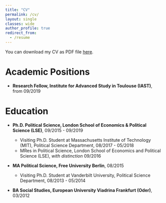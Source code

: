 ```yaml
---
title: "CV"
permalink: /cv/
layout: single
classes: wide
author_profile: true
redirect_from:
  - /resume
---
```


You can download my CV as PDF file [here](dl.dropboxusercontent.com/s/gdscez6xqclon7a/CV_EN_Jan_Stuckatz.pdf?dl=0). 

Academic Positions
======
* **Research Fellow, Institute for Advanced Study in Toulouse (IAST)**, from 09/2019

Education
======
* **Ph.D. Political Science, London School of Economics & Political Science (LSE)**, 09/2015 - 09/2019
  * Visiting Ph.D. Student at Massachusetts Institute of Technology (MIT), Political Science Department, 08/2017 - 05/2018
  * MRes in Political Science, London School of Economics and Political Science (LSE), _with distinction_ 09/2016

* **MA Political Science, Free University Berlin**, 08/2015
  * Visiting Ph.D. Student at Vanderbilt University, Political Science Department,  08/2013 - 05/2014

* **BA Social Studies, European University Viadrina Frankfurt (Oder)**, 03/2012
